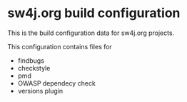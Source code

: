 # sw4j.org build configuration

This is the build configuration data for sw4j.org projects.

This configuration contains files for
* findbugs
* checkstyle
* pmd
* OWASP dependecy check
* versions plugin
